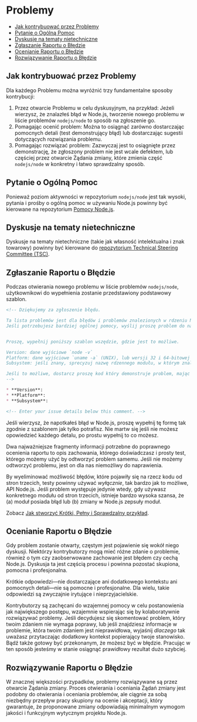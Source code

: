 # Problemy

* [Jak kontrybuować przez Problemy](#how-to-contribute-in-issues)
* [Pytanie o Ogólną Pomoc](#asking-for-general-help)
* [Dyskusje na tematy nietechniczne](#discussing-non-technical-topics)
* [Zgłaszanie Raportu o Błędzie](#submitting-a-bug-report)
* [Ocenianie Raportu o Błędzie](#triaging-a-bug-report)
* [Rozwiązywanie Raportu o Błędzie](#resolving-a-bug-report)

## Jak kontrybuować przez Problemy

Dla każdego Problemu można wyróżnić trzy fundamentalne sposoby kontrybucji:

1. Przez otwarcie Problemu w celu dyskusyjnym, na przykład: Jeżeli wierzysz, że znalazłeś błąd w Node.js, tworzenie nowego problemu w liście problemów `nodejs/node` to sposób na zgłoszenie go.
2. Pomagając ocenić problem: Można to osiągnąć zarówno dostarczając pomocnych detali (test demonstrujący błąd) lub dostarczając sugestii dotyczących rozwiązania problemu.
3. Pomagając rozwiązać problem: Zazwyczaj jest to osiągnięte przez demonstrację, że zgłoszony problem nie jest wcale defektem, lub częściej przez otwarcie Żądania zmiany, które zmienia część `nodejs/node` w konkretny i łatwo sprawdzalny sposób.

## Pytanie o Ogólną Pomoc

Ponieważ poziom aktywności w repozytorium `nodejs/node` jest tak wysoki, pytania i prośby o ogólną pomoc w używaniu Node.js powinny być kierowane na repozytorium [Pomocy Node.js](https://github.com/nodejs/help/issues).

## Dyskusje na tematy nietechniczne

Dyskusje na tematy nietechniczne (takie jak własność intelektualna i znak towarowy) powinny być kierowane do [repozytorium Technical Steering Committee (TSC)](https://github.com/nodejs/TSC/issues).

## Zgłaszanie Raportu o Błędzie

Podczas otwierania nowego problemu w liście problemów `nodejs/node`, użytkownikowi do wypełnienia zostanie przedstawiony podstawowy szablon.

```markdown
<!-- Dziękujemy za zgłoszenie błędu.

Ta lista problemów jest dla błędów i problemów znalezionych w rdzeniu Node.js.
Jeśli potrzebujesz bardziej ogólnej pomocy, wyślij proszę problem do naszego repozytorium pomocy. https://github.com/nodejs/help


Proszę, wypełnij poniższy szablon wszędzie, gdzie jest to możliwe.

Version: dane wyjściowe `node -v`
Platform: dane wyjściowe `uname -a` (UNIX), lub wersji 32 i 64-bitowej (Windows)
Subsystem: jeśli znany, sprecyzuj nazwę rdzennego modułu, w którym znaleziono problem

Jeśli to możliwe, dostarcz proszę kod który demonstruje problem, mając na uwadze by był on tak prosty i wolny od zewnętrznych dependencji jak to tylko możliwe.
--> 

* **Version**:
* **Platform**:
* **Subsystem**:

<!-- Enter your issue details below this comment. -->
```

Jeśli wierzysz, że napotkałeś błąd w Node.js, proszę wypełnij tę formę tak zgodnie z szablonem jak tylko potrafisz. Nie martw się jeśli nie możesz opowiedzieć każdego detalu, po prostu wypełnij to co możesz.

Dwa najważniejsze fragmenty informacji potrzebne do poprawnego ocenienia raportu to opis zachowania, którego doświadczasz i prosty test, którego możemy użyć by odtworzyć problem samemu. Jeśli nie możemy odtworzyć problemu, jest on dla nas niemożliwy do naprawienia.

By wyeliminować możliwość błędów, które pojawiły się na rzecz kodu od stron trzecich, testy powinny używać *wyłącznie*, tak bardzo jak to możliwe, API Node.js. Jeśli problem występuje jedynie wtedy, gdy używasz konkretnego modułu od stron trzecich, istnieje bardzo wysoka szansa, że (a) moduł posiada błąd lub (b) zmiany w Node.js zepsuły moduł.

Zobacz [Jak stworzyć Krótki, Pełny i Sprawdzalny przykład](https://stackoverflow.com/help/mcve).

## Ocenianie Raportu o Błędzie

Gdy problem zostanie otwarty, częstym jest pojawienie się wokół niego dyskusji. Niektórzy kontrybutorzy mogą mieć różne zdanie o problemie, również o tym czy zaobserwowane zachowanie jest błędem czy cechą Node.js. Dyskusja ta jest częścią procesu i powinna pozostać skupiona, pomocna i profesjonalna.

Krótkie odpowiedzi—nie dostarczające ani dodatkowego kontekstu ani pomocnych detali—nie są pomocne i profesjonalne. Dla wielu, takie odpowiedzi są zwyczajnie irytujące i nieprzyjacielskie.

Kontrybutorzy są zachęcani do wzajemnej pomocy w celu postanowienia jak największego postępu, wzajemnie wspierając się by kolaboratywnie rozwiązywać problemy. Jeśli decydujesz się skomentować problem, który twoim zdaniem nie wymaga poprawy, lub jeśli znajdziesz informacje w problemie, która twoim zdaniem jest nieprawidłowa, wyjaśnij *dlaczego* tak uważasz przytaczając dodatkowy kontekst popierający twoje stanowisko. Bądź także gotowy być przekonanym, że możesz być w błędzie. Pracując w ten sposób jesteśmy w stanie osiągnąć prawidłowy rezultat dużo szybciej.

## Rozwiązywanie Raportu o Błędzie

W znacznej większości przypadków, problemy rozwiązywane są przez otwarcie Żądania zmiany. Proces otwierania i oceniania Żądań zmiany jest podobny do otwierania i oceniania problemów, ale ciągnie za sobą niezbędny przepływ pracy skupiony na ocenie i akceptacji, który gwarantuje, że proponowane zmiany odpowiadają minimalnym wymogom jakości i funkcyjnym wytycznym projektu Node.js.